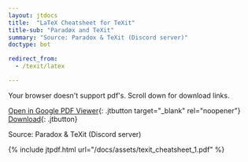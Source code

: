 ```yaml
---
layout: jtdocs
title:  "LaTeX Cheatsheet for TeXit"
title-sub: "Paradøx and TeXit"
summary: "Source: Paradox & TeXit (Discord server)"
doctype: bot

redirect_from:
  - /texit/latex

---
```


<object
  data="/docs/assets/texit_cheatsheet_1.pdf#toolbar=0"
  type="application/pdf"
  width="100%"
  class="mb-4"
  style="height:130vw;max-height:900px;">
<canvas id="pdfviewer" markdown="1" style="width:100%;height:130vw;max-height:900px;">

Your browser doesn't support pdf's. Scroll down for download links.

</canvas>
</object>

[Open in Google PDF Viewer](https://docs.google.com/viewerng/viewer?url=https://cdn.discordapp.com/attachments/554128715790155796/555351313836277781/texit_cheatsheet_1.pdf){: .jtbutton target="_blank" rel="noopener"}
[Download](/docs/assets/texit_cheatsheet_1.pdf){: .jtbutton}

Source: Paradox & TeXit (Discord server)

{% include jtpdf.html url="/docs/assets/texit_cheatsheet_1.pdf" %}
